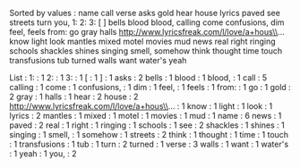 Sorted by values :
name call verse asks gold hear house lyrics paved see streets turn you, 1: 2: 3: [ ] bells blood blood, calling come confusions, dim feel, feels from: go gray halls http://www.lyricsfreak.com/l/love/a+hous\\... know light look mantles mixed motel movies mud news real right ringing schools shackles shines singing smell, somehow think thought time touch transfusions tub turned walls want water's yeah 

List :
1: : 1
2: : 1
3: : 1
[ : 1
] : 1
asks : 2
bells : 1
blood : 1
blood, : 1
call : 5
calling : 1
come : 1
confusions, : 1
dim : 1
feel, : 1
feels : 1
from: : 1
go : 1
gold : 2
gray : 1
halls : 1
hear : 2
house : 2
http://www.lyricsfreak.com/l/love/a+hous\\... : 1
know : 1
light : 1
look : 1
lyrics : 2
mantles : 1
mixed : 1
motel : 1
movies : 1
mud : 1
name : 6
news : 1
paved : 2
real : 1
right : 1
ringing : 1
schools : 1
see : 2
shackles : 1
shines : 1
singing : 1
smell, : 1
somehow : 1
streets : 2
think : 1
thought : 1
time : 1
touch : 1
transfusions : 1
tub : 1
turn : 2
turned : 1
verse : 3
walls : 1
want : 1
water's : 1
yeah : 1
you, : 2
